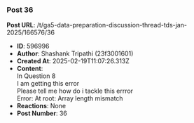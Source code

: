 ### Post 36
**Post URL**: /t/ga5-data-preparation-discussion-thread-tds-jan-2025/166576/36
- **ID**: 596996
- **Author**: Shashank Tripathi (23f3001601)
- **Created At**: 2025-02-19T11:07:26.313Z
- **Content**:  
  In Question 8<br>
I am getting this error<br>
Please tell me how do i tackle this errror<br>
Error: At root: Array length mismatch
- **Reactions**: None
- **Post Number**: 36


